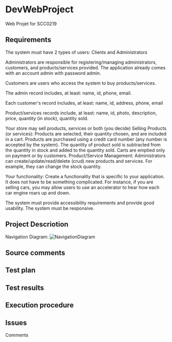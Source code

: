 # DevWebProject

Web Projet for SCC0219

## Requirements
The system must have 2 types of users: Clients and Administrators

  Administrators are responsible for registering/managing administrators, customers, and products/services provided. The application already comes with an account admin with password admin.

  Customers are users who access the system to buy products/services.

  The admin record includes, at least: name, id, phone, email.

Each customer's record includes, at least: name, id, address, phone, email

Product/services records include, at least: name, id, photo, description, price, quantity (in stock), quantity sold.

Your store may sell products, services or both (you decide)
Selling Products (or services): Products are selected, their quantity chosen, and are included in a cart. Products are purchased using a credit card number (any number is accepted by the system). The quantity of product sold is subtracted from the quantity in stock and added to the quantity sold. Carts are emptied only on payment or by customers.
Product/Service Management: Administrators can create/update/read/delete (crud) new products and services. For example, they can change the stock quantity.

Your functionality: Create a functionality that is specific to your application. It does not have to be something complicated. For instance, if you are selling cars, you may allow users to use an accelerator to hear how each car engine roars up and down.   

The system must provide accessibility requirements and provide good usability. The system must be responsive.

## Project Descriotion
Navigation Diagram:
![NavigationDiagram](https://user-images.githubusercontent.com/48020553/119233878-5461f780-bb01-11eb-8074-1bcd124773c3.jpg)
## Source comments
## Test plan
## Test results
## Execution procedure
## Issues
 Comments
